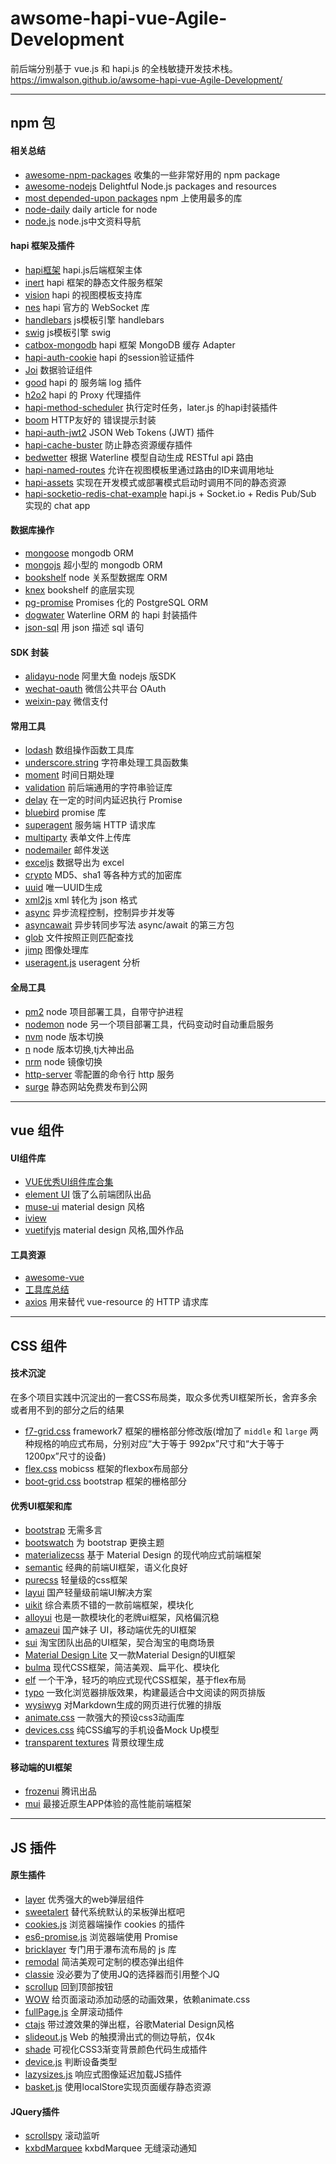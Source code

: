 # awsome-hapi-vue-Agile-Development
前后端分别基于 vue.js 和 hapi.js 的全栈敏捷开发技术栈。<https://imwalson.github.io/awsome-hapi-vue-Agile-Development/>

---

## npm 包

#### 相关总结
- [awesome-npm-packages](https://github.com/sqrthree/awesome-npm-packages)  收集的一些非常好用的 npm package
- [awesome-nodejs](https://github.com/sindresorhus/awesome-nodejs)  Delightful Node.js packages and resources
- [most depended-upon packages](https://www.npmjs.com/browse/depended)  npm 上使用最多的库
- [node-daily](https://github.com/dailyNode/node-daily)  daily article for node
- [node.js](https://github.com/youyudehexie/node123)  node.js中文资料导航

#### hapi 框架及插件
- [hapi框架](https://hapijs.com/api)  hapi.js后端框架主体
- [inert](https://github.com/hapijs/inert)  hapi 框架的静态文件服务框架
- [vision](https://github.com/hapijs/vision)  hapi 的视图模板支持库
- [nes](https://github.com/hapijs/nes)  hapi 官方的 WebSocket 库
- [handlebars](https://github.com/wycats/handlebars.js)  js模板引擎 handlebars
- [swig](https://github.com/node-swig/swig-templates)  js模板引擎 swig
- [catbox-mongodb](https://github.com/hapijs/catbox-mongodb)  hapi 框架 MongoDB 缓存 Adapter
- [hapi-auth-cookie](https://github.com/hapijs/hapi-auth-cookie)  hapi 的session验证插件
- [Joi](https://github.com/hapijs/joi)  数据验证组件
- [good](https://github.com/hapijs/good)  hapi 的 服务端 log 插件
- [h2o2](https://github.com/hapijs/h2o2)  hapi 的 Proxy 代理插件
- [hapi-method-scheduler](https://github.com/firstandthird/hapi-method-scheduler)  执行定时任务，later.js 的hapi封装插件
- [boom](https://github.com/hapijs/boom)  HTTP友好的 错误提示封装
- [hapi-auth-jwt2](https://github.com/dwyl/hapi-auth-jwt2)  JSON Web Tokens (JWT) 插件
- [hapi-cache-buster](https://github.com/poeticninja/hapi-cache-buster)  防止静态资源缓存插件
- [bedwetter](https://github.com/devinivy/bedwetter)  根据 Waterline 模型自动生成 RESTful api 路由
- [hapi-named-routes](https://github.com/poeticninja/hapi-named-routes)  允许在视图模板里通过路由的ID来调用地址
- [hapi-assets](https://github.com/poeticninja/hapi-assets)  实现在开发模式或部署模式启动时调用不同的静态资源
- [hapi-socketio-redis-chat-example](https://github.com/dwyl/hapi-socketio-redis-chat-example)  hapi.js + Socket.io + Redis Pub/Sub 实现的 chat app


#### 数据库操作
- [mongoose](http://mongoosejs.com/docs/guide.html)  mongodb ORM
- [mongojs](https://github.com/mafintosh/mongojs)  超小型的 mongodb ORM
- [bookshelf](http://bookshelfjs.org/)  node 关系型数据库 ORM
- [knex](http://knexjs.org/)  bookshelf 的底层实现
- [pg-promise](https://github.com/vitaly-t/pg-promise)  Promises 化的 PostgreSQL ORM
- [dogwater](https://github.com/devinivy/dogwater)  Waterline ORM 的 hapi 封装插件
- [json-sql](https://github.com/2do2go/json-sql)  用 json 描述 sql 语句


#### SDK 封装
- [alidayu-node](https://www.npmjs.com/package/alidayu-node)  阿里大鱼 nodejs 版SDK
- [wechat-oauth](https://github.com/node-webot/wechat-oauth)  微信公共平台 OAuth 
- [weixin-pay](https://github.com/tvrcgo/weixin-pay)  微信支付

#### 常用工具
- [lodash](https://lodash.com/docs/)  数组操作函数工具库
- [underscore.string](https://github.com/epeli/underscore.string)  字符串处理工具函数集
- [moment](https://github.com/moment/moment)  时间日期处理
- [validation](https://github.com/chriso/validator.js)  前后端通用的字符串验证库
- [delay](https://github.com/sindresorhus/delay)  在一定的时间内延迟执行 Promise
- [bluebird](https://github.com/petkaantonov/bluebird)  promise 库
- [superagent](https://github.com/visionmedia/superagent)  服务端 HTTP 请求库
- [multiparty](https://github.com/pillarjs/multiparty)  表单文件上传库
- [nodemailer](https://github.com/nodemailer/nodemailer)  邮件发送
- [exceljs](https://github.com/guyonroche/exceljs)  数据导出为 excel
- [crypto](https://github.com/Gozala/crypto)  MD5、sha1 等各种方式的加密库
- [uuid](https://github.com/kelektiv/node-uuid)  唯一UUID生成
- [xml2js](https://github.com/Leonidas-from-XIV/node-xml2js)  xml 转化为 json 格式
- [async](https://github.com/caolan/async)  异步流程控制，控制异步并发等
- [asyncawait](https://github.com/yortus/asyncawait)  异步转同步写法 async/await 的第三方包
- [glob](https://github.com/isaacs/node-glob)  文件按照正则匹配查找
- [jimp](https://github.com/oliver-moran/jimp)  图像处理库
- [useragent.js](https://github.com/zsxsoft/useragent.js)  useragent 分析

#### 全局工具
- [pm2](https://github.com/Unitech/pm2)  node 项目部署工具，自带守护进程
- [nodemon](https://github.com/remy/nodemon)  node 另一个项目部署工具，代码变动时自动重启服务
- [nvm](https://github.com/creationix/nvm)  node 版本切换
- [n](https://github.com/tj/n)  node 版本切换,tj大神出品
- [nrm](https://github.com/Pana/nrm)  node 镜像切换
- [http-server](https://github.com/indexzero/http-server)  零配置的命令行 http 服务
- [surge](https://surge.sh/help/getting-started-with-surge)  静态网站免费发布到公网

---

## vue 组件

#### UI组件库
- [VUE优秀UI组件库合集](https://shimo.im/doc/LkpdnWxM1j40BDJj/) 
- [element UI](http://element.eleme.io/#/zh-CN/component/installation)  饿了么前端团队出品
- [muse-ui](http://www.muse-ui.org/#/install)   material design 风格
- [iview](https://www.iviewui.com/docs/guide/install)  
- [vuetifyjs](https://www.iviewui.com/docs/guide/install)   material design 风格,国外作品


#### 工具资源
- [awesome-vue](https://github.com/vuejs/awesome-vue) 
- [工具库总结](http://www.cnblogs.com/Leo_wl/p/6517846.html) 
- [axios](https://github.com/mzabriskie/axios) 用来替代 vue-resource 的 HTTP 请求库

---

## CSS 组件

#### 技术沉淀

在多个项目实践中沉淀出的一套CSS布局类，取众多优秀UI框架所长，舍弃多余或者用不到的部分之后的结果

- [f7-grid.css](http://framework7.taobao.org/docs/grid.html#.WUOFQT2cDIV)   framework7 框架的栅格部分修改版(增加了 `middle` 和 `large` 两种规格的响应式布局，分别对应“大于等于 992px”尺寸和“大于等于 1200px”尺寸的设备)
- [flex.css](./flex.md)   mobicss 框架的flexbox布局部分
- [boot-grid.css](http://v3.bootcss.com/css/#grid)   bootstrap 框架的栅格部分

#### 优秀UI框架和库
- [bootstrap](http://www.bootcss.com/)   无需多言
- [bootswatch](http://bootswatch.com/)   为 bootstrap 更换主题
- [materializecss](http://materializecss.com/)   基于 Material Design 的现代响应式前端框架
- [semantic](https://semantic-ui.com/)   经典的前端UI框架，语义化良好
- [purecss](https://purecss.io/)   轻量级的css框架
- [layui](http://www.layui.com/)   国产轻量级前端UI解决方案
- [uikit](http://www.getuikit.net/)   综合素质不错的一款前端框架，模块化
- [alloyui](http://alloyui.com/)   也是一款模块化的老牌ui框架，风格偏沉稳
- [amazeui](http://amazeui.org/)   国产妹子 UI，移动端优先的UI框架
- [sui](http://sui.taobao.org/sui/docs/)  淘宝团队出品的UI框架，契合淘宝的电商场景
- [Material Design Lite](https://getmdl.io/components/index.html)   又一款Material Design的UI框架
- [bulma](http://bulma.io/)   现代CSS框架，简洁美观、扁平化、模块化
- [elf](https://jrainlau.github.io/elf/)   一个干净，轻巧的响应式现代CSS框架，基于flex布局
- [typo](https://typo.sofi.sh/)   一致化浏览器排版效果，构建最适合中文阅读的网页排版
- [wysiwyg](http://jgthms.com/wysiwyg.css/)   对Markdown生成的网页进行优雅的排版
- [animate.css](https://daneden.github.io/animate.css/)   一款强大的预设css3动画库
- [devices.css](http://marvelapp.github.io/devices.css/)   纯CSS编写的手机设备Mock Up模型
- [transparent textures](https://www.transparenttextures.com/)   背景纹理生成

#### 移动端的UI框架
- [frozenui](http://frozenui.github.io/)   腾讯出品
- [mui](http://dev.dcloud.net.cn/mui/)   最接近原生APP体验的高性能前端框架


---

## JS 插件

#### 原生插件

- [layer](http://layer.layui.com/)  优秀强大的web弹层组件
- [sweetalert](http://t4t5.github.io/sweetalert/)  替代系统默认的呆板弹出框吧
- [cookies.js](https://github.com/franciscop/cookies.js)  浏览器端操作 cookies 的插件
- [es6-promise.js](https://github.com/stefanpenner/es6-promise)  浏览器端使用 Promise
- [bricklayer](https://github.com/ademilter/bricklayer)   专门用于瀑布流布局的 js 库
- [remodal](http://vodkabears.github.io/remodal/#)   简洁美观可定制的模态弹出组件
- [classie](https://github.com/desandro/classie)  没必要为了使用JQ的选择器而引用整个JQ
- [scrollup](https://markgoodyear.com/labs/scrollup/?theme=tab)  回到顶部按钮
- [WOW](https://github.com/matthieua/WOW)  给页面滚动添加动感的动画效果，依赖animate.css
- [fullPage.js](https://github.com/alvarotrigo/fullPage.js)  全屏滚动插件
- [ctajs](http://kushagragour.in/lab/ctajs/)  带过渡效果的弹出框，谷歌Material Design风格
- [slideout.js](https://slideout.js.org/)  Web 的触摸滑出式的侧边导航，仅4k
- [shade](http://demo.htmleaf.com/1502/201502221549/index.html)  可视化CSS3渐变背景颜色代码生成插件
- [device.js](https://github.com/matthewhudson/device.js)  判断设备类型
- [lazysizes.js](https://github.com/aFarkas/lazysizes)  响应式图像延迟加载JS插件
- [basket.js](https://github.com/addyosmani/basket.js)  使用localStore实现页面缓存静态资源

#### JQuery插件

- [scrollspy](https://github.com/sxalexander/jquery-scrollspy)  滚动监听
- [kxbdMarquee](http://code.ciaoca.com/jquery/kxbdmarquee/)  kxbdMarquee 无缝滚动通知